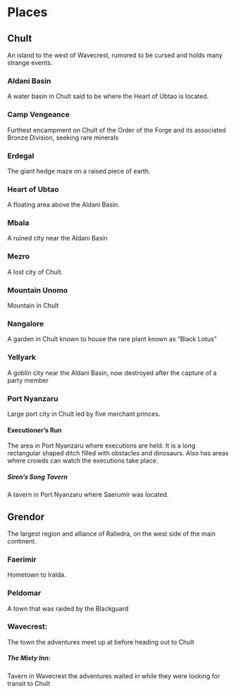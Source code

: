 # Places

## Chult
An island to the west of Wavecrest, rumored to be cursed and holds many strange events.

### Aldani Basin
A water basin in Chult said to be where the Heart of Ubtao is located.

### Camp Vengeance
Furthest encampment on Chult of the Order of the Forge and its associated Bronze Division, seeking rare minerals

### Erdegal
The giant hedge maze on a raised piece of earth. 

### Heart of Ubtao
A floating area above the Aldani Basin.

### Mbala
A ruined city near the Aldani Basin

### Mezro
A lost city of Chult.

### Mountain Unomo
Mountain in Chult

### Nangalore
A garden in Chult known to house the rare plant known as “Black Lotus”

### Yellyark 
A goblin city near the Aldani Basin, now destroyed after the capture of a party member

### Port Nyanzaru
Large port city in Chult led by five merchant princes.

#### Executioner’s Run
The area in Port Nyanzaru where executions are held. It is a long rectangular shaped ditch filled with obstacles and dinosaurs. Also has areas where crowds can watch the executions take place.

##### Siren’s Song Tavern
A tavern in Port Nyanzaru where Saerumir was located.

## Grendor
The largest region and alliance of Ralledra, on the west side of the main continent.

### Faerimir
Hometown to Iralda.

### Peldomar
A town that was raided by the Blackguard

### Wavecrest: 
The town the adventures meet up at before heading out to Chult

##### The Misty Inn: 
Tavern in Wavecrest the adventures waited in while they were looking for transit to Chult

